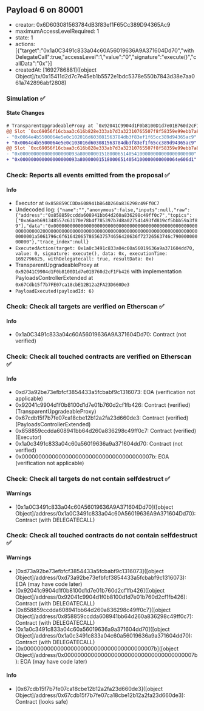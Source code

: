 ## Payload 6 on 80001

- creator: 0x6D603081563784dB3f83ef1F65Cc389D94365Ac9
- maximumAccessLevelRequired: 1
- state: 1
- actions: [{"target":"0x1a0C3491c833a04c60A56019636A9A371604Dd70","withDelegateCall":true,"accessLevel":1,"value":"0","signature":"execute()","callData":"0x"}]
- createdAt: [1692786881]([object Object]/tx/0x15411d2d7c7e45eb1b5572e1bdc5378e550b7843d38e7aa061a742896abf2808)

### Simulation :white_check_mark:

#### State Changes

```diff
# TransparentUpgradeableProxy at `0x92041C9904d1F0b8100D1d7e01B760d2cF1Fb426` with implementation PayloadsControllerExtended at `0x67Cdb15f7b7FE07ca18cbE12B12a2FA23D660De3`
@@ Slot `0xc69056f16cbaa3c616b828e333ab7d3a32310765507f8f58359e99ebb7a885f3` @@
- "0x0064e4b5500064e5e0c102016d603081563784db3f83ef1f65cc389d94365ac9"
+ "0x0064e4b5500064e5e0c103016d603081563784db3f83ef1f65cc389d94365ac9"
@@ Slot `0xc69056f16cbaa3c616b828e333ab7d3a32310765507f8f58359e99ebb7a885f4` @@
- "0x000000000000000000093a800000015180006514054100000000000000000000"
+ "0x000000000000000000093a800000015180006514054100000000000064e606d1"
```
### Check: Reports all events emitted from the proposal :white_check_mark:

#### Info

- Executor at `0x858859CCDDa608941bB64D260a836298c49Ff0C7`
- Undecoded log: `{"name":"","anonymous":false,"inputs":null,"raw":{"address":"0x858859ccdda608941bb64d260a836298c49ff0c7","topics":["0xa6aeb691348557c63170e78b4f785397b7d8a027541493fd819cf5bbb59a3f89"],"data":"0x0000000000000000000000000000000000000000000000000000000000000020000000000000000000000000000000000000000000000000000000000000001a5061796c6f616420657865637574656420636f72726563746c79000000000000"},"trace_index":null}`
- `ExecutedAction(target: 0x1a0c3491c833a04c60a56019636a9a371604dd70, value: 0, signature: execute(), data: 0x, executionTime: 1692796625, withDelegatecall: true, resultData: 0x)`
- TransparentUpgradeableProxy at `0x92041C9904d1F0b8100D1d7e01B760d2cF1Fb426` with implementation PayloadsControllerExtended at `0x67Cdb15f7b7FE07ca18cbE12B12a2FA23D660De3`
- `PayloadExecuted(payloadId: 6)`

### Check: Check all targets are verified on Etherscan :white_check_mark:

#### Info

- 0x1a0C3491c833a04c60A56019636A9A371604Dd70: Contract (not verified)

### Check: Check all touched contracts are verified on Etherscan :white_check_mark:

#### Info

- 0xd73a92be73efbfcf3854433a5fcbabf9c1316073: EOA (verification not applicable)
- 0x92041c9904d1f0b8100d1d7e01b760d2cf1fb426: Contract (verified) (TransparentUpgradeableProxy)
- 0x67cdb15f7b7fe07ca18cbe12b12a2fa23d660de3: Contract (verified) (PayloadsControllerExtended)
- 0x858859ccdda608941bb64d260a836298c49ff0c7: Contract (verified) (Executor)
- 0x1a0c3491c833a04c60a56019636a9a371604dd70: Contract (not verified)
- 0x000000000000000000000000000000000000007b: EOA (verification not applicable)

### Check: Check all targets do not contain selfdestruct :white_check_mark:

#### Warnings

- [0x1a0C3491c833a04c60A56019636A9A371604Dd70]([object Object]/address/0x1a0C3491c833a04c60A56019636A9A371604Dd70): Contract (with DELEGATECALL)

### Check: Check all touched contracts do not contain selfdestruct :white_check_mark:

#### Warnings

- [0xd73a92be73efbfcf3854433a5fcbabf9c1316073]([object Object]/address/0xd73a92be73efbfcf3854433a5fcbabf9c1316073): EOA (may have code later)
- [0x92041c9904d1f0b8100d1d7e01b760d2cf1fb426]([object Object]/address/0x92041c9904d1f0b8100d1d7e01b760d2cf1fb426): Contract (with DELEGATECALL)
- [0x858859ccdda608941bb64d260a836298c49ff0c7]([object Object]/address/0x858859ccdda608941bb64d260a836298c49ff0c7): Contract (with DELEGATECALL)
- [0x1a0c3491c833a04c60a56019636a9a371604dd70]([object Object]/address/0x1a0c3491c833a04c60a56019636a9a371604dd70): Contract (with DELEGATECALL)
- [0x000000000000000000000000000000000000007b]([object Object]/address/0x000000000000000000000000000000000000007b): EOA (may have code later)

#### Info

- [0x67cdb15f7b7fe07ca18cbe12b12a2fa23d660de3]([object Object]/address/0x67cdb15f7b7fe07ca18cbe12b12a2fa23d660de3): Contract (looks safe)

